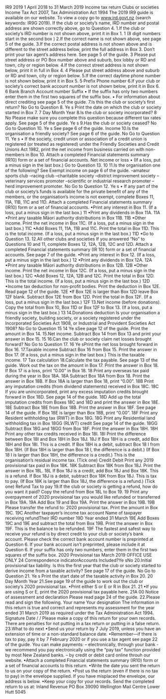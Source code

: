 IR9 2019 1 April 2018 to 31 March 2019 Income tax return Clubs or societies Income Tax Act 2007, Tax Administration Act 1994 The 2019 IR9 guide is available on our website. To view a copy go to www.ird.govt.nz (search keywords: IR9G 2019). If the club or society’s name, IRD number and postal address are shown correctly above, go to Question 4. 1.If the club or society’s IRD number is not shown above, print it in Box 1. 1 (8 digit numbers start in the second box ) 2.If the correct name is not shown above, see page 5 of the guide. 3.If the correct postal address is not shown above and is different to the street address below, print the full address in Box 3. Don’t print your tax agent’s address here. See page 5 of the guide. 3 Please put street address or PO Box number above and suburb, box lobby or RD and town, city or region below. 4.If the correct street address is not shown below, print it in full in Box 4. 4 Please put street address above and suburb or RD and town, city or region below. 5.If the correct daytime phone number is not shown below, print it in Box 5. 5 Prefix Phone number 6.If your club or society’s correct bank account number is not shown below, print it in Box 6. 6 Bank Branch Account number Suffix • If the suffix has only two numbers enter them in the first two squares of the suffix box. • For information about direct crediting see page 5 of the guide. 7.Is this the club or society’s first return? No Go to Question 8. Ye s Print the date on which the club or society started in Box 7. 7 Day Month Year 8.Is the club or society incorporated? 8 No Please make sure you complete this question because different tax rates apply. See page 5 of the guide. Ye s 9.Has the club or society ceased? No Go to Question 10. Ye s See page 6 of the guide. Income 10.Is the organisation a friendly society? See page 6 of the guide. No Go to Question 11. Ye s • If the society, credit union or association of a credit union is registered (or treated as registered) under the Friendly Societies and Credit Unions Act 1982, print the net income from business carried on with non-members in Box 10. Attach a completed Financial statements summary (IR10) form or a set of financial accounts. Net income or loss • (If a loss, put a minus sign in the last box.) Go to Question 13. 10 11.Is the organisation one of the following? See Exempt income on page 6 of the guide. –amateur sports club –racing club –charitable society –district improvement society –veterinary services promoter –scientific or industrial research promoter –herd improvement promoter. No Go to Question 12. Ye s • If any part of the club or society’s funds is available for the private benefit of any of the members, or the organisation’s income is not exempt, complete Boxes 11, 11A, 11B, 11C and 11D. Attach a completed Financial statements summary (IR10) form or a set of financial accounts. •Print any interest in Box 11. (If a loss, put a minus sign in the last box.) 11 •Print any dividends in Box 11A. 11A •Print any taxable Māori authority distributions in Box 11B. 11B •Other income. Print the net income in Box 11C. (If a loss, put a minus sign in the last box.) 11C •Add Boxes 11, 11A, 11B and 11C. Print the total in Box 11D. This is the total income. (If a loss, put a minus sign in the last box.) 11D •Go to Question 13. 12.All other clubs and societies If you answered “No” to Questions 10 and 11, complete Boxes 12, 12A, 12B, 12C and 12D. Attach a completed Financial statements summary (IR 10) form or a set of financial accounts. See page 7 of the guide. •Print any interest in Box 12. (If a loss, put a minus sign in the last box.) 12 •Print any dividends in Box 12A. 12A •Print any taxable Māori authority distributions in Box 12B. 12B •Other income. Print the net income in Box 12C. (If a loss, put a minus sign in the last box.) 12C •Add Boxes 12, 12A, 12B and 12C. Print the total in Box 12D. This is the total income. (If a loss, put a minus sign in the last box.) 12D •Income tax deduction for non-profit bodies. Print the deduction in Box 12E. Read page 12 of the guide. 12E •If Box 12E is larger than Box 12D leave Box 12F blank. Subtract Box 12E from Box 12D. Print the total in Box 12F. (If a loss, put a minus sign in the last box.) 12F 13.Net income (before donations). Copy the total from Box 10, Box 11D or Box 12F to Box 13. (If a loss, put a minus sign in the last box.) 13 14.Donations deduction Is your organisation a friendly society, building society, or a society registered under the Incorporated Societies Act 1908, or Industrial and Provident Societies Act 1908? No Go to Question 15 14 Ye sSee page 12 of the guide. Print the amount in Box 14. 15.Net income. Subtract Box 14 from Box 13 and print your answer in Box 15. 15 16.Can the club or society claim net losses brought forward? No Go to Question 17. 16 Ye sPrint the net loss brought forward in Box 16. 17.Taxable income Subtract Box 16 from Box 15. Print the answer in Box 17. (If a loss, put a minus sign in the last box.) This is the taxable income. 17 Tax calculation 18.Calculate the tax payable. See page 13 of the guide. Work out the tax on the amount in Box 17. Print the answer in Box 18. If Box 17 is a loss, print “0.00” in Box 18. 18 Print any overseas tax paid during the year in Box 18A. 18A Subtract Box 18A from Box 18. Print the answer in Box 18B. If Box 18A is larger than Box 18, print “0.00”. 18B Print any imputation credits (from dividend statements) received in Box 18C. 18C If you are unincorporated, print any excess imputation credits brought forward in Box 18D. See page 14 of the guide. 18D Add up the total imputation credits from Boxes 18C and 18D and print the answer in Box 18E. 18E Subtract Box 18E from Box 18B. Print the answer in Box 18F. See page 14 of the guide. If Box 18E is larger than Box 18B, print “0.00”. 18F Print any Resident withholding tax (RWT) in Box 18G. 18G Print any Residential land withholding tax in Box 18GG (RLWT) credit See page 14 of the guide. 18GG Subtract Box 18G and 18GG from Box 18F. Print the answer in Box 18H. 18H Print any other tax credits received in Box 18I. 18I Print the difference between Box 18I and Box 18H in Box 18J. 18J If Box 18H is a credit, add Box 18H and Box 18I. This is a credit. If Box 18H is a debit, subtract Box 18 I from Box 18H. (If Box 18H is larger than Box 18 I, the difference is a debit.) (If Box 18 I is larger than Box 18H, the difference is a credit.) This is the organisation’s residual income tax. (Tick one) Credit Debit Print any 2019 provisional tax paid in Box 18K. 18K Subtract Box 18K from Box 18J. Print the answer in Box 18L. 18L If Box 18J is a credit, add Box 18J and Box 18K. This is a refund. If Box 18J is a debit, subtract Box 18K from Box 18J. This is tax to pay. (If Box 18K is larger than Box 18J, the difference is a refund.) (Tick one) Refund Tax to pay 19.If the club or society is getting a refund, how do you want it paid? Copy the refund from Box 18L to Box 19. 19 Print any overpayment of 2020 provisional tax you would like refunded or transferred in Box 19A. 19A Add Box 19 and Box 19A. Print the answer in Box 19B. 19B Please transfer the refund to: 2020 provisional tax. Print the amount in Box 19C. 19C Another taxpayer’s income tax account Name of taxpayer receiving refundTheir IRD number 19D Year ended 31 March 19E Add Boxes 19C and 19E and subtract the total from Box 19B. Print the answer in Box 19F. This is the balance to be refunded. 19F The fastest and safest way to receive your refund is by direct credit to your club or society’s bank account. Please check the correct bank account number is preprinted at Question 6. If your bank account isn’t preprinted, please include it at Question 6. If your suffix has only two numbers, enter them in the first two squares of the suffix box. 2020 Provisional tax March 2019 OFFICE USE ONLY 24 Correspondence indicatorAccounts Included?Ye sNo 20.Initial provisional tax liability. Is this the first year that the club or society started to derive income from a taxable activity? See page 17 of the guide. No Go to Question 21. Ye s Print the start date of the taxable activity in Box 20. 20 Day Month Year 21.See page 19 of the guide to work out the club or society’s 2020 provisional tax. •Print either S or E or R in Box 21. 21 •If you are using S or E, print the 2020 provisional tax payable here. 21A 00 Notice of assessment and declaration Please read page 24 of the guide. 22.Please read and sign the following. Your name Your designation The information in this return is true and correct and represents my assessment for the year ended 31 March 2019 as required under the Tax Administration Act 1994. Signature Date / / Please make a copy of this return for your own records. There are penalties for not putting in a tax return or putting in a false return. 23.What to do next •Send us your return by 7 July 2019, unless you have an extension of time or a non-standard balance date. •Remember—if there is tax to pay, pay it by 7 February 2020 or if you use a tax agent see page 22 of the guide. You can make payments: – electronically, through your bank - we recommend you pay electronically using the “pay tax” function provided by most New Zealand banks. – by credit or debit card online throuh our website. •Attach a completed Financial statements summary (IR10) form or a set of financial accounts to this return. •Write the date you sent the return to us on your copy of the return. •Post us the return (even if there is no tax to pay) in the envelope supplied. If you have misplaced the envelope, our address is below. •Keep your copy for your records. Send the completed return to us at: Inland Revenue PO Box 39090 Wellington Mail Centre Lower Hutt 5045